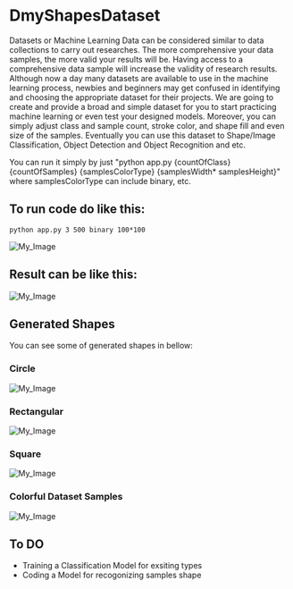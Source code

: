 # DmyShapesDataset
Datasets or Machine Learning Data can be considered similar to data collections to carry out researches. The more comprehensive your data samples, the more valid your results will be. Having access to a comprehensive data sample will increase the validity of research results. Although now a day many datasets are available to use in the machine learning process, newbies and beginners may get confused in identifying and choosing the appropriate dataset for their projects. We are going to create and provide a broad and simple dataset for you to start practicing machine learning or even test your designed models. Moreover, you can simply adjust class and sample count, stroke color, and shape fill and even size of the samples. Eventually you can use this dataset to Shape/Image Classification, Object Detection and Object Recognition and etc.


You can run it simply by just "python app.py {countOfClass} {countOfSamples} {samplesColorType} {samplesWidth* samplesHeight}" where samplesColorType can include binary, etc.
## To run code do like this:
```
python app.py 3 500 binary 100*100 
```
![My_Image](IMG/createDataSetClasses.gif)
## Result can be like this:
![My_Image](IMG/dataSetClasses.png)

## Generated Shapes
You can see some of generated shapes in bellow:
### Circle
![My_Image](IMG/circleDataSetSamples.png)
### Rectangular
![My_Image](IMG/rectangularDataSetSamples.png)
### Square
![My_Image](IMG/squareDataSetSamples.png)
### Colorful Dataset Samples
![My_Image](IMG/colorfulDatasetSamples.jpg)

## To DO
* Training a Classification Model for exsiting types
* Coding a Model for recogonizing samples shape

